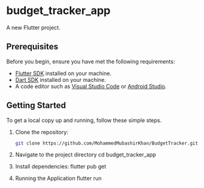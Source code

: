 # budget_tracker_app

A new Flutter project.


## Prerequisites

Before you begin, ensure you have met the following requirements:

- [Flutter SDK](https://flutter.dev/docs/get-started/install) installed on your machine.
- [Dart SDK](https://dart.dev/get-dart) installed on your machine.
- A code editor such as [Visual Studio Code](https://code.visualstudio.com/) or [Android Studio](https://developer.android.com/studio).


## Getting Started

To get a local copy up and running, follow these simple steps.

1. Clone the repository:

   ```bash
   git clone https://github.com/MohammedMubashirKhan/BudgetTracker.git

2. Navigate to the project directory
    cd budget_tracker_app

3. Install dependencies:
    flutter pub get

4. Running the Application
    flutter run



